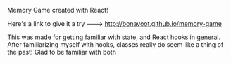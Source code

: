 Memory Game created with React!

Here's a link to give it a try ---> http://bonavoot.github.io/memory-game

This was made for getting familiar with state, and React hooks in general.
After familiarizing myself with hooks, classes really do seem like a thing
of the past! Glad to be familiar with both

